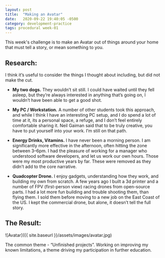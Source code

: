 ```yaml
---
layout: post
title:  "Making an Avatar"
date:   2020-09-22 19:40:05 -0500
category: development-practice
tags: procedural week-01
---
```

This week's challenge is to make an Avatar out of things around your home that must tell a story, or mean something to you.

## Research:

I think it’s useful to consider the things I thought about including, but did not make the cut.

* **My two dogs.** They wouldn’t sit still. I could have waited until they fell asleep, but they’re always interested in anything that’s going on, I wouldn’t have been able to get a good shot.

* **My PC / Workstation.** A number of other students took this approach, and while I think I have an interesting PC setup, and I do spend a lot of time at it, its a personal space, a refuge, and I don’t feel entirely comfortable sharing it. Neil Gaiman said that to be truly creative, you have to put yourself into your work. I’m still on that path.

* **Energy Drinks, Vitamins.** I have never been a morning person. I am significantly more effective in the afternoon, often hitting the zone between 3–6pm. I had the pleasure of working for a manager who understood software developers, and let us work our own hours. Those were my most productive years by far. These were removed as they didn’t add to the core narrative.

* **Quadcopter Drone.** I enjoy gadgets, understanding how they work, and building my own from scratch. A few years ago I built a 3d printer and a number of FPV (first-person view) racing drones from open-source parts. I had a lot more fun building and trouble shooting them, than flying them. I sold them before moving to a new job on the East Coast of the US. I kept the commercial drone, but alone, it doesn’t tell the full story.


## The Result:

![Avatar]({{ site.baseurl }}/assets/images/avatar.jpg)

The common theme - “Unfinished projects”. Working on improving my known limitations, a theme driving my participation in further education.
